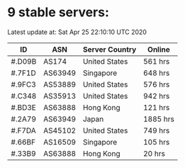 # 9 stable servers:

Latest update at: Sat Apr 25 22:10:10 UTC 2020

| ID | ASN | Server Country | Online |
| -- | --- | -------------- | ------ |
| #.D09B | AS174 | United States | 561 hrs |
| #.7F1D | AS63949 | Singapore | 648 hrs |
| #.9FC3 | AS53889 | United States | 576 hrs |
| #.C348 | AS35913 | United States | 942 hrs |
| #.BD3E | AS63888 | Hong Kong | 121 hrs |
| #.2A79 | AS63949 | Japan | 1885 hrs |
| #.F7DA | AS45102 | United States | 749 hrs |
| #.66BF | AS16509 | Singapore | 105 hrs |
| #.33B9 | AS63888 | Hong Kong | 20 hrs |

